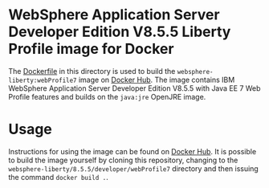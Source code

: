 # WebSphere Application Server Developer Edition V8.5.5 Liberty Profile image for Docker

The [Dockerfile](Dockerfile) in this directory is used to build the `websphere-liberty:webProfile7` image on [Docker Hub](https://registry.hub.docker.com/_/websphere-liberty/). The image contains IBM WebSphere Application Server Developer Edition V8.5.5 with Java EE 7 Web Profile features and builds on the `java:jre` OpenJRE image.

# Usage

Instructions for using the image can be found on [Docker Hub](https://registry.hub.docker.com/_/websphere-liberty/). It is possible to build the image yourself by cloning this repository, changing to the `websphere-liberty/8.5.5/developer/webProfile7` directory and then issuing the command `docker build .`.
